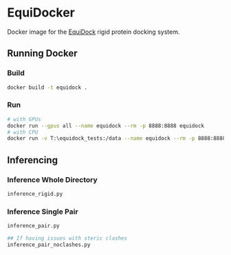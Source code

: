 # EquiDocker
Docker image for the [EquiDock](https://github.com/octavian-ganea/equidock_public) rigid protein docking system.


## Running Docker

### Build
```sh
docker build -t equidock .
```

### Run
```sh
# with GPUs
docker run --gpus all --name equidock --rm -p 8888:8888 equidock
# with CPU
docker run -v T:\equidock_tests:/data --name equidock --rm -p 8888:8888 equidock
```

## Inferencing

### Inference Whole Directory
```sh
inference_rigid.py
```

### Inference Single Pair
```sh
inference_pair.py

## If having issues with steric clashes
inference_pair_noclashes.py
```
